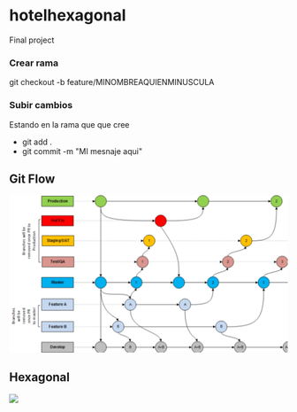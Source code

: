 # hotelhexagonal
Final project



### Crear rama
git checkout -b feature/MINOMBREAQUIENMINUSCULA

### Subir cambios 

Estando en la rama que que cree

* git add .
* git commit -m "MI mesnaje aqui"


## Git Flow

<img src="gitfloww.jpeg" />


## Hexagonal

<img src="hexagonal.jpeg" />
